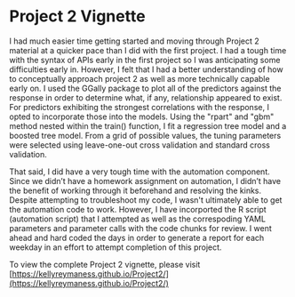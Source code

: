 # Project 2 Vignette

I had much easier time getting started and moving through Project 2 material at a quicker pace than I did with the first project. I had a tough time with the syntax of APIs early in the first project so I was anticipating some difficulties early in. However, I felt that I had a better understanding of how to conceptually approach project 2 as well as more technically capable early on. I used the GGally package to plot all of the predictors against the response in order to determine what, if any, relationship appeared to exist. For predictors exhibiting the strongest correlations with the response, I opted to incorporate those into the models. Using the "rpart" and "gbm" method nested within the train() function, I fit a regression tree model and a boosted tree model. From a grid of possible values, the tuning parameters were selected using leave-one-out cross validation and standard cross validation. 

That said, I did have a very tough time with the automation component. Since we didn’t have a homework assignment on automation, I didn’t have the benefit of working through it beforehand and resolving the kinks. Despite attempting to troubleshoot my code, I wasn't ultimately able to get the automation code to work. However, I have incorported the R script (automation script) that I attempted as well as the correspoding YAML parameters and parameter calls with the code chunks for review. I went ahead and hard coded the days in order to generate a report for each weekday in an effort to attempt completion of this project. 

To view the complete Project 2 vignette, please visit [https://kellyreymaness.github.io/Project2/](https://kellyreymaness.github.io/Project2/)
